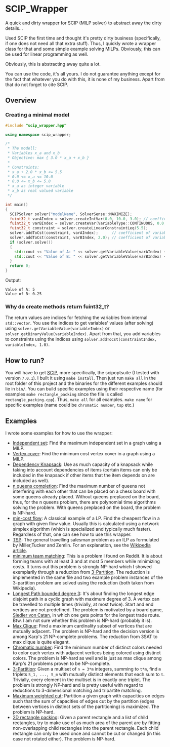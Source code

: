 # SCIP_Wrapper
A quick and dirty wrapper for SCIP (MILP solver) to abstract away the dirty details...

Used SCIP the first time and thought it's pretty dirty business (specifically, if one does not need all that extra stuff).
Thus, I quickly wrote a wrapper class for that and some simple example solving MILPs. Obviously, this can be used for linear programming as well.

Obviously, this is abstracting away quite a lot.

You can use the code, it's all yours. I do not guarantee anything except for the fact that whatever you do with this, it is none of my business.
Apart from that do not forget to cite SCIP.

## Overview

### Creating a minimal model
```C++
#include "scip_wrapper.hpp"

using namespace scip_wrapper;

/*
 * The modell:
 * Variables x_a and x_b
 * Objective: max { 3.0 * x_a + x_b }
 *
 * Constraints:
 * x_a + 2.0 * x_b <= 5.5
 * 0.0 <= x_a <= 10.0
 * 0.0 <= x_b <= 5.0
 * x_a as integer variable
 * x_b as real valued variable
 */

int main()
{
  SCIPSolver solver{"modelName", SolverSense::MAXIMIZE};
  fuint32_t varAIndex = solver.createIntVar(0.0, 10.0, 3.0); // coefficient of variable A in objective function is 3.0
  fuint32_t varBIndex = solver.createVar(VariableType::CONTINUOUS, 0.0, 5.0, 1.0);
  fuint32_t constraint = solver.createLinearConstraintLeq(5.5);
  solver.addToCst(constraint, varAIndex);      // coefficient of variable A is 1.0
  solver.addToCst(constraint, varBIndex, 2.0); // coefficient of variable B is 2.0
  if (solver.solve())
  {
    std::cout << "Value of A: " << solver.getVariableValue(varAIndex) << std::endl;
    std::cout << "Value of B: " << solver.getVariableValue(varBIndex) << std::endl;
  }
  return 0;
}
```
Output:
```
Value of A: 5
Value of B: 0.25
```

### Why do create methods return fuint32_t?
The return values are indices for fetching the variables from internal ```std::vector```.
You use the indices to get variables' values (after solving) using ```solver.getVariableValue(variableIndex)``` or ```solver.getBinaryValue(variableIndex)```.
Apart from that, you add variables to constraints using the indices using ```solver.addToCst(constraintIndex, variableIndex, 1.0)```.

## How to run?
You will have to get [SCIP](https://www.scipopt.org/index.php#download), more specifically, the scipoptsuite (I tested with version ```7.0.1```).
I built it using ```make install```. 
Then just run ```make all``` in the root folder of this project and the binaries for the different examples should lie in ```bin/```.
You can build specific examples using their respective name (for examples ```make rectangle_packing``` since the file is called ```rectangle_packing.cpp```).
Thus,
```make all``` for all examples.
```make name``` for specific examples (name could be ```chromatic number```, ```tsp``` etc.)

## Examples
I wrote some examples for how to use the wrapper:
- [Independent set](https://github.com/keksklauer4/SCIP_Wrapper/blob/master/example/independent_set.cpp): Find the maximum independent set in a graph using a MILP.
- [Vertex cover](https://github.com/keksklauer4/SCIP_Wrapper/blob/master/example/vertex_cover.cpp): Find the minimum cost vertex cover in a graph using a MILP.
- [Dependency Knapsack](https://github.com/keksklauer4/SCIP_Wrapper/blob/master/example/dependency_knapsack.cpp): Use as much capacity of a knapsack while taking into account dependencies of items (certain items can only be included in the knapsack if other items that the item depends on are included as well).
- [n queens completion](https://github.com/keksklauer4/SCIP_Wrapper/blob/master/example/n_queens_completion.cpp): Find the maximum number of queens not interfering with each other that can be placed on a chess board with some queens already placed. Without queens preplaced on the board, thus, for the n queens problem, there are polynomial time algorithms solving the problem. With queens preplaced on the board, the problem is NP-hard.
- [min-cost flow](https://github.com/keksklauer4/SCIP_Wrapper/blob/master/example/min_cost_flow.cpp): A classical example of a LP. Find the cheapest  flow in a graph with given flow value. Usually this is calculated using a network simplex algorithm (which is specialized and typically much faster). Regardless of that, one can see how to use this wrapper.
- [TSP](https://github.com/keksklauer4/SCIP_Wrapper/blob/master/examples/tsp.cpp): The general travelling salesman problem as an ILP as formulated by Miller,Tucker and Zemlin. For an explanation, see the [Wikipedia article](https://en.wikipedia.org/wiki/Travelling_salesman_problem#Integer_linear_programming_formulations).
- [minimum team matching](https://github.com/keksklauer4/SCIP_Wrapper/blob/master/examples/min_team_matching.cpp): This is a problem I found on Reddit. It is about forming teams with at least 3 and at most 5 members while minimizing costs. It turns out this problem is strongly NP-hard which I showed exemplarily through a reduction from [3-Partition](https://en.wikipedia.org/wiki/3-partition_problem). The reduction is implemented in the same file and two example problem instances of the 3-partition problem are solved using the reduction (both taken from Wikipedia).
- [Longest Path bounded degree 3](https://github.com/keksklauer4/SCIP_Wrapper/blob/master/examples/longest_path_catan.cpp): It's about finding the longest edge disjoint path in a cyclic graph with maximum degree of 3. A vertex can be travelled to multiple times (trivially, at most twice). Start and end vertices are not predefined. The problem is motivated by a board game, [Siedler von Catan](https://www.catan.de/), in which one gets points for the longest trade route. Btw. I am not sure whether this problem is NP-hard (probably it is).
- [Max Clique](https://github.com/keksklauer4/SCIP_Wrapper/blob/master/examples/max_clique.cpp): Find a maximum cardinality subset of vertices that are mutually adjacent. The problem is NP-hard and the decision version is among Karp's 21 NP-complete problems. The reduction from 3SAT to max clique is quite elegant.
- [Chromatic number](https://github.com/keksklauer4/SCIP_Wrapper/blob/master/examples/chromatic_number.cpp): Find the minimum number of distinct colors needed to color each vertex with adjacent vertices being colored using distinct colors. The problem is NP-hard as well and is just as max clique among Karp's 21 problems proven to be NP-complete.
- [3-Partition](https://github.com/keksklauer4/SCIP_Wrapper/blob/master/examples/three_partition.cpp): Given a multiset of ```n = 3*m``` integers, summing to ```t*m```, find ```m``` triplets ```S_1, ..., S_m``` with mutually distinct elements that each sum to ```t```. Trivially, every element in the multiset is in exactly one triplet. The problem is strongly NP-hard and is pretty useful with regard to reductions to 3-dimensional matching and tripartite matching.
- [Maximum weighted cut](https://github.com/keksklauer4/SCIP_Wrapper/blob/master/examples/weighted_max_cut.cpp): Partition a given graph with capacities on edges such that the sum of capacities of edges cut by the partition (edges between vertices in distinct sets of the partitioning) is maximized. The problem is NP-hard.
- [2D rectangle packing](https://github.com/keksklauer4/SCIP_Wrapper/blob/master/examples/rectangle_packing.cpp): Given a parent rectangle and a list of child rectangles, try to make use of as much area of the parent are by fitting non-overlapping child rectangles into the parent rectangle. Each child rectangle can only be used once and cannot be cut or changed (in this case not rotated either). The problem is NP-hard.
